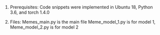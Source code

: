 1. Prerequisites: 
Code snippets were implemented in Ubuntu 18, Python 3.6, and torch 1.4.0 

2. Files: 
Memes_main.py is the main file
Meme_model_1.py is for model 1, Meme_model_2.py is for model 2


